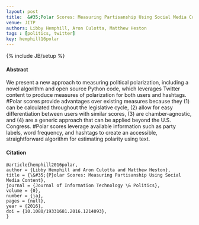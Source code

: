 ```yaml
---
layout: post
title: 	&#35;Polar Scores: Measuring Partisanship Using Social Media Content
venue: JITP
authors: Libby Hemphill, Aron Culotta, Matthew Heston
tags : [politics, twitter]
key: hemphill16polar
---
```

{% include JB/setup %}
#### Abstract

We present a new approach to measuring political polarization, including a
novel algorithm and open source Python code, which leverages Twitter content
to produce measures of polarization for both users and hashtags. &#35;Polar scores
provide advantages over existing measures because they (1) can be calculated
throughout the legislative cycle, (2) allow for easy differentiation between
users with similar scores, (3) are chamber-agnostic, and (4) are a generic
approach that can be applied beyond the U.S. Congress. &#35;Polar scores leverage
available information such as party labels, word frequency, and hashtags to
create an accessible, straightforward algorithm for estimating polarity using
text.

#### Citation

	@article{hemphill2016polar,
	author = {Libby Hemphill and Aron Culotta and Matthew Heston},
	title = {\&#35;{P}olar Scores: Measuring Partisanship Using Social Media Content},
	journal = {Journal of Information Technology \& Politics},
	volume = {0},
	number = {ja},
	pages = {null},
	year = {2016},
	doi = {10.1080/19331681.2016.1214093},
	}

